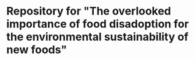 # Repository for "The overlooked importance of food disadoption for the environmental sustainability of new foods"
